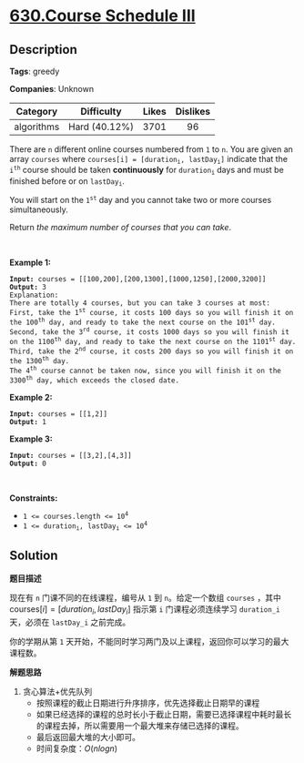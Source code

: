 # [630.Course Schedule III](https://leetcode.com/problems/course-schedule-iii/description/)

## Description

**Tags**: greedy

**Companies**: Unknown

|  Category  |  Difficulty   | Likes | Dislikes |
| :--------: | :-----------: | :---: | :------: |
| algorithms | Hard (40.12%) | 3701  |    96    |

<p>There are <code>n</code> different online courses numbered from <code>1</code> to <code>n</code>. You are given an array <code>courses</code> where <code>courses[i] = [duration<sub>i</sub>, lastDay<sub>i</sub>]</code> indicate that the <code>i<sup>th</sup></code> course should be taken <b>continuously</b> for <code>duration<sub>i</sub></code> days and must be finished before or on <code>lastDay<sub>i</sub></code>.</p>
<p>You will start on the <code>1<sup>st</sup></code> day and you cannot take two or more courses simultaneously.</p>
<p>Return <em>the maximum number of courses that you can take</em>.</p>
<p>&nbsp;</p>
<p><strong class="example">Example 1:</strong></p>
<pre><code><strong>Input:</strong> courses = [[100,200],[200,1300],[1000,1250],[2000,3200]]
<strong>Output:</strong> 3
Explanation:
There are totally 4 courses, but you can take 3 courses at most:
First, take the 1<sup>st</sup> course, it costs 100 days so you will finish it on the 100<sup>th</sup> day, and ready to take the next course on the 101<sup>st</sup> day.
Second, take the 3<sup>rd</sup> course, it costs 1000 days so you will finish it on the 1100<sup>th</sup> day, and ready to take the next course on the 1101<sup>st</sup> day.
Third, take the 2<sup>nd</sup> course, it costs 200 days so you will finish it on the 1300<sup>th</sup> day.
The 4<sup>th</sup> course cannot be taken now, since you will finish it on the 3300<sup>th</sup> day, which exceeds the closed date.</code></pre>
<p><strong class="example">Example 2:</strong></p>
<pre><code><strong>Input:</strong> courses = [[1,2]]
<strong>Output:</strong> 1</code></pre>
<p><strong class="example">Example 3:</strong></p>
<pre><code><strong>Input:</strong> courses = [[3,2],[4,3]]
<strong>Output:</strong> 0</code></pre>
<p>&nbsp;</p>
<p><strong>Constraints:</strong></p>
<ul>
  <li><code>1 &lt;= courses.length &lt;= 10<sup>4</sup></code></li>
  <li><code>1 &lt;= duration<sub>i</sub>, lastDay<sub>i</sub> &lt;= 10<sup>4</sup></code></li>
</ul>

## Solution

**题目描述**

现在有 `n` 门课不同的在线课程，编号从 `1` 到 `n`。给定一个数组 `courses` ，其中 $\text{courses}[i] = [duration_i, lastDay_i]$ 指示第 `i` 门课程必须连续学习 `duration_i` 天，必须在 `lastDay_i` 之前完成。

你的学期从第 `1` 天开始，不能同时学习两门及以上课程，返回你可以学习的最大课程数。

**解题思路**

1. 贪心算法+优先队列
   - 按照课程的截止日期进行升序排序，优先选择截止日期早的课程
   - 如果已经选择的课程的总时长小于截止日期，需要已选择课程中耗时最长的课程去掉，所以需要用一个最大堆来存储已选择的课程。
   - 最后返回最大堆的大小即可。
   - 时间复杂度：$O(nlogn)$
